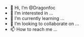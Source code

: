 - 👋 Hi, I’m @Dragonfoc
- 👀 I’m interested in ...
- 🌱 I’m currently learning ...
- 💞️ I’m looking to collaborate on ...
- 📫 How to reach me ...

<!---
Dragonfoc/Dragonfoc is a ✨ special ✨ repository because its `README.md` (this file) appears on your GitHub profile.
You can click the Preview link to take a look at your changes.
--->
